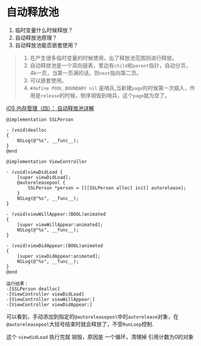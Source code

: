# 自动释放池 
1. 临时变量什么时候释放？
2. 自动释放池原理？
3. 自动释放池能否嵌套使用？

> 1. 在产生很多临时变量的时候使用，出了释放池范围则进行释放。
> 2. 自动释放池是一个双向链表，里边有`child`和`parent`指针，自动分页，4k一页，当第一页满的话，则`next`指向第二页。
> 3. 可以嵌套使用。
> 4. `#define POOL_BOUNDARY nil` 是哨兵,当新建`page`的时候第一次插入，作用是`release`的时候，倒序销毁到哨兵，这个`page`就为空了。
> 

[iOS 内存管理（四）： 自动释放池详解 ](https://juejin.cn/post/7011446159885467684)

```
@implementation SSLPerson

- (void)dealloc
{
    NSLog(@"%s", __func__);
}
@end

@implementation ViewController

- (void)viewDidLoad {
    [super viewDidLoad];
    @autoreleasepool {
        SSLPerson *person = [[[SSLPerson alloc] init] autorelease];
    }
    NSLog(@"%s", __func__);
}

- (void)viewWillAppear:(BOOL)animated
{
    [super viewWillAppear:animated];
    NSLog(@"%s", __func__);
}

- (void)viewDidAppear:(BOOL)animated
{
    [super viewDidAppear:animated];
    NSLog(@"%s", __func__);
}
@end

运行结果：
-[SSLPerson dealloc]
-[ViewController viewDidLoad]
-[ViewController viewWillAppear:]
-[ViewController viewDidAppear:]
```

可以看到，手动添加到指定的`@autoreleasepool`中的`autorelease`对象，在`@autoreleasepool`大括号结束时就会释放了，不受`RunLoop`控制.

这个 `viewdidLoad` 执行完就 销毁，原因是 一个循环，清理掉 引用计数为0的对象



